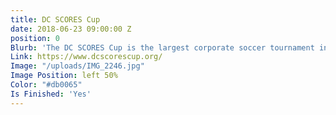 ```yaml
---
title: DC SCORES Cup
date: 2018-06-23 09:00:00 Z
position: 0
Blurb: 'The DC SCORES Cup is the largest corporate soccer tournament in the DC area '
Link: https://www.dcscorescup.org/
Image: "/uploads/IMG_2246.jpg"
Image Position: left 50%
Color: "#db0065"
Is Finished: 'Yes'
---
```


